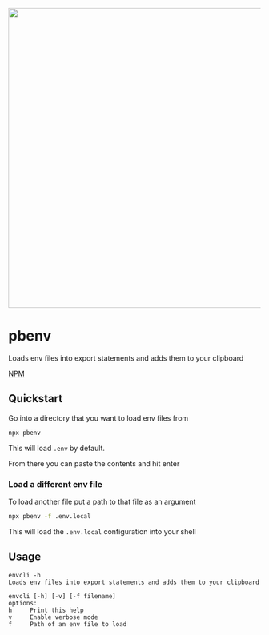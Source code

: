 <p align="center">
  <img width="600" src="https://raw.githubusercontent.com/ajhenry/pbenv/ce818d433f4948d8037bcd78268bb188f4bcf386/resources/header.svg">
</p>

# pbenv

Loads env files into export statements and adds them to your clipboard

[NPM](https://www.npmjs.com/package/pbenv)

## Quickstart

Go into a directory that you want to load env files from

```sh
npx pbenv
```

This will load `.env` by default.

From there you can paste the contents and hit enter

### Load a different env file

To load another file put a path to that file as an argument

```sh
npx pbenv -f .env.local
```

This will load the `.env.local` configuration into your shell

## Usage

```
envcli -h
Loads env files into export statements and adds them to your clipboard

envcli [-h] [-v] [-f filename]
options:
h     Print this help
v     Enable verbose mode
f     Path of an env file to load
```
